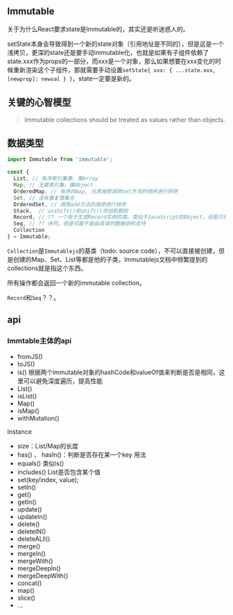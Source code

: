 ## Immutable

关于为什么React要求state是Immutable的，其实还是听迷惑人的。

setState本身会导致得到一个新的state对象（引用地址是不同的），但是这是一个浅拷贝，更深的state还是要手动immutable化，也就是如果有子组件依赖了state.xxx作为props的一部分，而xxx是一个对象，那么如果想要在xxx变化的时候重新渲染这个子组件，那就需要手动设置`setState{ xxx: { ...state.xxx, [newprop]: newval } }`，state一定要是新的。

## 关键的心智模型
> Immutable collections should be treated as values rather than objects.

## 数据类型
```js
import Immutable from 'immutable';

const {
  List, // 有序索引集像，像Array
  Map, // 无需索引集，像Object
  OrderedMap, // 有序的map, 元素按照调用set方法的顺序进行排序
  Set, // 没有重复饿集合
  OrderedSet, // 调用add方法的顺序进行排序
  Stack,  // unshift()和shift()添加和删除
  Record, // ?? 一个用于生成Record实例的类。类似于JavaScript的Object，但是只接收特定字符串为key，具有默认值
  Seq, // ?? 序列，但是可能不能由具体的数据结构支持
  Collection
} = Immutable;
```

`Collection`是`Immutablejs`的基类（todo: source code），不可以直接被创建，但是创建的Map、Set、List等都是他的子类，Immutablejs文档中频繁提到的collections就是指这个东西。

所有操作都会返回一个新的immutable collection。

`Record`和`Seq`？？。

## api
### Immtable主体的api
* fromJS()
* toJS()
* is() 根据两个immutable对象的hashCode和valueOf值来判断是否是相同，这里可以避免深度遍历，提高性能
* List()
* isList()
* Map()
* isMap()
* withMutation()

Instance
* size：List/Map的长度
* has() 、 hasIn()：判断是否存在某一个key 用法
* equals() 类似is()
* includes() List是否包含某个值
* set(key/index, value);
* setIn()
* get()
* getIn()
* update()
* updateIn()
* delete()
* deleteIN()
* deleteALll()
* merge()
* mergeIn()
* mergeWith()
* mergeDeepIn()
* mergeDeepWith()
* concat()
* map()
* slice()
* ...